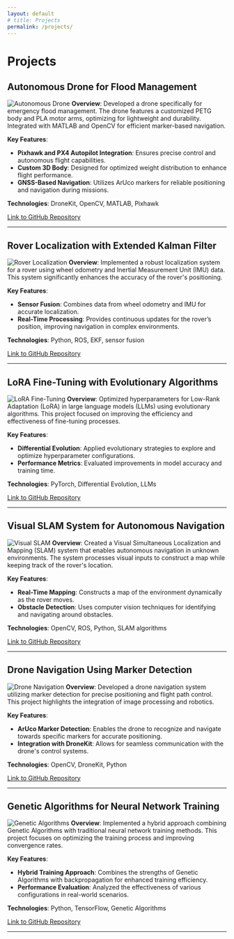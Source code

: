 ```yaml
---
layout: default
# title: Projects
permalink: /projects/
---
```

# Projects

## Autonomous Drone for Flood Management
![Autonomous Drone](https://example.com/images/drone.jpg) <!-- Replace with actual image URL -->
**Overview**: Developed a drone specifically for emergency flood management. The drone features a customized PETG body and PLA motor arms, optimizing for lightweight and durability. Integrated with MATLAB and OpenCV for efficient marker-based navigation.

**Key Features**:
- **Pixhawk and PX4 Autopilot Integration**: Ensures precise control and autonomous flight capabilities.
- **Custom 3D Body**: Designed for optimized weight distribution to enhance flight performance.
- **GNSS-Based Navigation**: Utilizes ArUco markers for reliable positioning and navigation during missions.

**Technologies**: DroneKit, OpenCV, MATLAB, Pixhawk

[Link to GitHub Repository](https://github.com/your-repo)

---

## Rover Localization with Extended Kalman Filter
![Rover Localization](https://example.com/images/rover.jpg) <!-- Replace with actual image URL -->
**Overview**: Implemented a robust localization system for a rover using wheel odometry and Inertial Measurement Unit (IMU) data. This system significantly enhances the accuracy of the rover's positioning.

**Key Features**:
- **Sensor Fusion**: Combines data from wheel odometry and IMU for accurate localization.
- **Real-Time Processing**: Provides continuous updates for the rover’s position, improving navigation in complex environments.

**Technologies**: Python, ROS, EKF, sensor fusion

[Link to GitHub Repository](https://github.com/your-repo)

---

## LoRA Fine-Tuning with Evolutionary Algorithms
![LoRA Fine-Tuning](https://example.com/images/lora.jpg) <!-- Replace with actual image URL -->
**Overview**: Optimized hyperparameters for Low-Rank Adaptation (LoRA) in large language models (LLMs) using evolutionary algorithms. This project focused on improving the efficiency and effectiveness of fine-tuning processes.

**Key Features**:
- **Differential Evolution**: Applied evolutionary strategies to explore and optimize hyperparameter configurations.
- **Performance Metrics**: Evaluated improvements in model accuracy and training time.

**Technologies**: PyTorch, Differential Evolution, LLMs

[Link to GitHub Repository](https://github.com/your-repo)

---

## Visual SLAM System for Autonomous Navigation
![Visual SLAM](https://example.com/images/slam.jpg) <!-- Replace with actual image URL -->
**Overview**: Created a Visual Simultaneous Localization and Mapping (SLAM) system that enables autonomous navigation in unknown environments. The system processes visual inputs to construct a map while keeping track of the rover's location.

**Key Features**:
- **Real-Time Mapping**: Constructs a map of the environment dynamically as the rover moves.
- **Obstacle Detection**: Uses computer vision techniques for identifying and navigating around obstacles.

**Technologies**: OpenCV, ROS, Python, SLAM algorithms

[Link to GitHub Repository](https://github.com/your-repo)

---

## Drone Navigation Using Marker Detection
![Drone Navigation](https://example.com/images/marker_detection.jpg) <!-- Replace with actual image URL -->
**Overview**: Developed a drone navigation system utilizing marker detection for precise positioning and flight path control. This project highlights the integration of image processing and robotics.

**Key Features**:
- **ArUco Marker Detection**: Enables the drone to recognize and navigate towards specific markers for accurate positioning.
- **Integration with DroneKit**: Allows for seamless communication with the drone's control systems.

**Technologies**: OpenCV, DroneKit, Python

[Link to GitHub Repository](https://github.com/your-repo)

---

## Genetic Algorithms for Neural Network Training
![Genetic Algorithms](https://example.com/images/genetic_algorithm.jpg) <!-- Replace with actual image URL -->
**Overview**: Implemented a hybrid approach combining Genetic Algorithms with traditional neural network training methods. This project focuses on optimizing the training process and improving convergence rates.

**Key Features**:
- **Hybrid Training Approach**: Combines the strengths of Genetic Algorithms with backpropagation for enhanced training efficiency.
- **Performance Evaluation**: Analyzed the effectiveness of various configurations in real-world scenarios.

**Technologies**: Python, TensorFlow, Genetic Algorithms

[Link to GitHub Repository](https://github.com/your-repo)

---